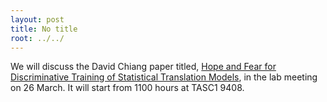 ```yaml
---
layout: post
title: No title
root: ../../
---
```


We will discuss the David Chiang paper titled, <a href="http://www.isi.edu/~chiang/papers/chiang-jmlr12-corrected.pdf">Hope and Fear for Discriminative Training of Statistical Translation Models</a>, in the lab meeting on 26 March. It will start from 1100 hours at TASC1 9408.


